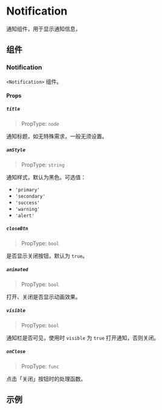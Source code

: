 # Notification

通知组件，用于显示通知信息，

## 组件

### Notification

`<Notification>` 组件。

#### Props

##### `title`

> PropType: `node`

通知标题，如无特殊需求，一般无须设置。

##### `amStyle`

> PropType: `string`

通知样式，默认为黑色。可选值：

- `'primary'`
- `'secondary'`
- `'success'`
- `'warning'`
- `'alert'`

##### `closeBtn`

> PropType: `bool`

是否显示关闭按钮，默认为 `true`。

##### `animated`

> PropType: `bool`

打开、关闭是否显示动画效果。

##### `visible`

> PropType: `bool`

通知栏是否可见，使用时 `visible` 为 `true` 打开通知，否则关闭。

##### `onClose`

> PropType: `func`

点击「关闭」按钮时的处理函数。


## 示例
